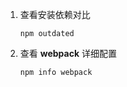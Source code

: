 1. 查看安装依赖对比

    ```
    npm outdated
    ```

2. 查看 **webpack** 详细配置

    ```
    npm info webpack
    ```